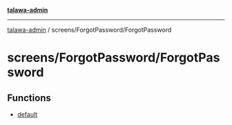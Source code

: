 [**talawa-admin**](../../../README.md)

***

[talawa-admin](../../../modules.md) / screens/ForgotPassword/ForgotPassword

# screens/ForgotPassword/ForgotPassword

## Functions

- [default](functions/default.md)
